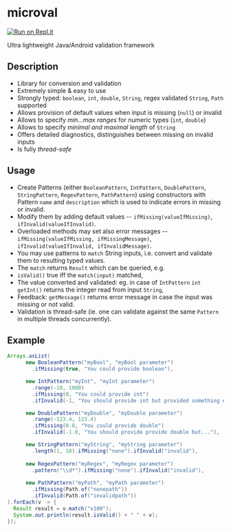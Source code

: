 # microval
[![Run on Repl.it](https://repl.it/badge/github/tpitner/microval)](https://repl.it/github/tpitner/microval)

Ultra lightweight Java/Android validation framework 

## Description
- Library for conversion and validation 
- Extremely simple & easy to use
- Strongly typed: `boolean`, `int`, `double`, `String`, regex validated `String`, `Path` supported
- Allows provision of default values when input is missing (`null`) or invalid
- Allows to specify _min...max ranges_ for numeric types (`int`, `double`)
- Allows to specify _minimal and maximal length_ of `String` 
- Offers detailed diagnostics, distinguishes between missing on invalid inputs
- Is fully _thread-safe_

## Usage
- Create Patterns (either `BooleanPattern`, `IntPattern`, `DoublePattern`, `StringPattern`, `RegexPattern`, `PathPattern`) using constructors with Pattern `name` and `description` which is used to indicate errors in missing or invalid.
- Modify them by adding default values -- `ifMissing(valueIfMissing)`, `ifInvalid(valueIfInvalid)`.
- Overloaded methods may set also error messages -- `ifMissing(valueIfMissing, ifMissingMessage)`, `ifInvalid(valueIfInvalid, ifInvalidMessage)`.
- You may use patterns to `match` String inputs, i.e. convert and validate them to resulting typed values. 
- The `match` returns `Result` which can be queried, e.g.
- `isValid()` true iff the `match(input)` matched,
- The value converted and validated: eg. in case of `IntPattern` `int getInt()` returns the integer read from input `String`,
- Feedback: `getMessage()` returns error message in case the input was missing or not valid. 
- Validation is thread-safe (ie. one can validate against the same `Pattern` in multiple threads concurrently).

## Example

```java
Arrays.asList(
      new BooleanPattern("myBool", "myBool parameter")
        .ifMissing(true, "You could provide boolean"),

      new IntPattern("myInt", "myInt parameter")
        .range(-10, 1000)
        .ifMissing(0, "You could provide int")
        .ifInvalid(-1, "You should provide int but provided something else"),

      new DoublePattern("myDouble", "myDouble parameter")
        .range(-123.4, 123.4)
        .ifMissing(0.0, "You could provide double")
        .ifInvalid(-1.0, "You should provide provide double but..."),

      new StringPattern("myString", "myString parameter")
        .length(1, 10).ifMissing("none").ifInvalid("invalid"),
        
      new RegexPattern("myRegex", "myRegex parameter")
        .pattern("\\d*").ifMissing("none").ifInvalid("invalid"),
        
      new PathPattern("myPath", "myPath parameter")
        .ifMissing(Path.of("nonepath"))
        .ifInvalid(Path.of("invalidpath"))
).forEach(v -> {
  Result result = v.match("x100");
  System.out.println(result.isValid() + " " + v);
});
```
